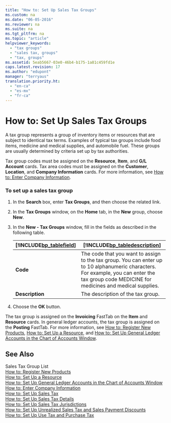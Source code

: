 ```yaml
---
title: "How to: Set Up Sales Tax Groups"
ms.custom: na
ms.date: "06-05-2016"
ms.reviewer: na
ms.suite: na
ms.tgt_pltfrm: na
ms.topic: "article"
helpviewer_keywords: 
  - "tax groups"
  - "sales tax, groups"
  - "tax, groups"
ms.assetid: 5eab5667-03e0-46b4-b175-1a81c459fd1e
caps.latest.revision: 17
ms.author: "edupont"
manager: "terryaus"
translation.priority.ht: 
  - "en-ca"
  - "es-mx"
  - "fr-ca"
---
```

# How to: Set Up Sales Tax Groups
A tax group represents a group of inventory items or resources that are subject to identical tax terms. Examples of typical tax groups include food items, medicine and medical supplies, and automobile fuel. These groups are usually determined by criteria set up by tax authorities.  
  
 Tax group codes must be assigned on the **Resource**, **Item**, and **G\/L Account** cards. Tax area codes must be assigned on the **Customer**, **Location**, and **Company Information** cards. For more information, see [How to: Enter Company Information](../../Finance/how-to-enter-company-information.md).  
  
### To set up a sales tax group  
  
1.  In the **Search** box, enter **Tax Groups**, and then choose the related link.  
  
2.  In the **Tax Groups** window, on the **Home** tab, in the **New** group, choose **New**.  
  
3.  In the **New \- Tax Groups** window, fill in the fields as described in the following table.  
  
    |[!INCLUDE[bp_tablefield](../../ApplicationDesign/includes/bp_tablefield_md.md)]|[!INCLUDE[bp_tabledescription](../../ApplicationDesign/includes/bp_tabledescription_md.md)]|  
    |---------------------------------|---------------------------------------|  
    |**Code**|The code that you want to assign to the tax group. You can enter up to 10 alphanumeric characters. For example, you can enter the tax group code MEDICINE for medicines and medical supplies.|  
    |**Description**|The description of the tax group.|  
  
4.  Choose the **OK** button.  
  
 The tax group is assigned on the **Invoicing** FastTab on the **Item** and **Resource** cards. In general ledger accounts, the tax group is assigned on the **Posting** FastTab. For more information, see [How to: Register New Products](../../DesignAndEngineering/how-to-register-new-products.md), [How to: Set Up a Resource](../../ResourcePlanning/how-to-set-up-a-resource.md), and [How to: Set Up General Ledger Accounts in the Chart of Accounts Window](../../Finance/how-to-set-up-general-ledger-accounts-in-the-chart-of-accounts-window.md).  
  
## See Also  
 Sales Tax Group List   
 [How to: Register New Products](../../DesignAndEngineering/how-to-register-new-products.md)   
 [How to: Set Up a Resource](../../ResourcePlanning/how-to-set-up-a-resource.md)   
 [How to: Set Up General Ledger Accounts in the Chart of Accounts Window](../../Finance/how-to-set-up-general-ledger-accounts-in-the-chart-of-accounts-window.md)   
 [How to: Enter Company Information](../../Finance/how-to-enter-company-information.md)   
 [How to: Set Up Sales Tax](../../LocalFunctionalityForMicrosoftDynamicsNav2016/Canada/how-to-set-up-sales-tax.md)   
 [How to: Set Up Sales Tax Details](../../LocalFunctionalityForMicrosoftDynamicsNav2016/Canada/how-to-set-up-sales-tax-details.md)   
 [How to: Set Up Sales Tax Jurisdictions](../../LocalFunctionalityForMicrosoftDynamicsNav2016/Canada/how-to-set-up-sales-tax-jurisdictions.md)   
 [How to: Set Up Unrealized Sales Tax and Sales Payment Discounts](../../LocalFunctionalityForMicrosoftDynamicsNav2016/Canada/how-to-set-up-unrealized-sales-tax-and-sales-payment-discounts.md)   
 [How to: Set Up Use Tax and Purchase Tax](../../LocalFunctionalityForMicrosoftDynamicsNav2016/Canada/how-to-set-up-use-tax-and-purchase-tax.md)